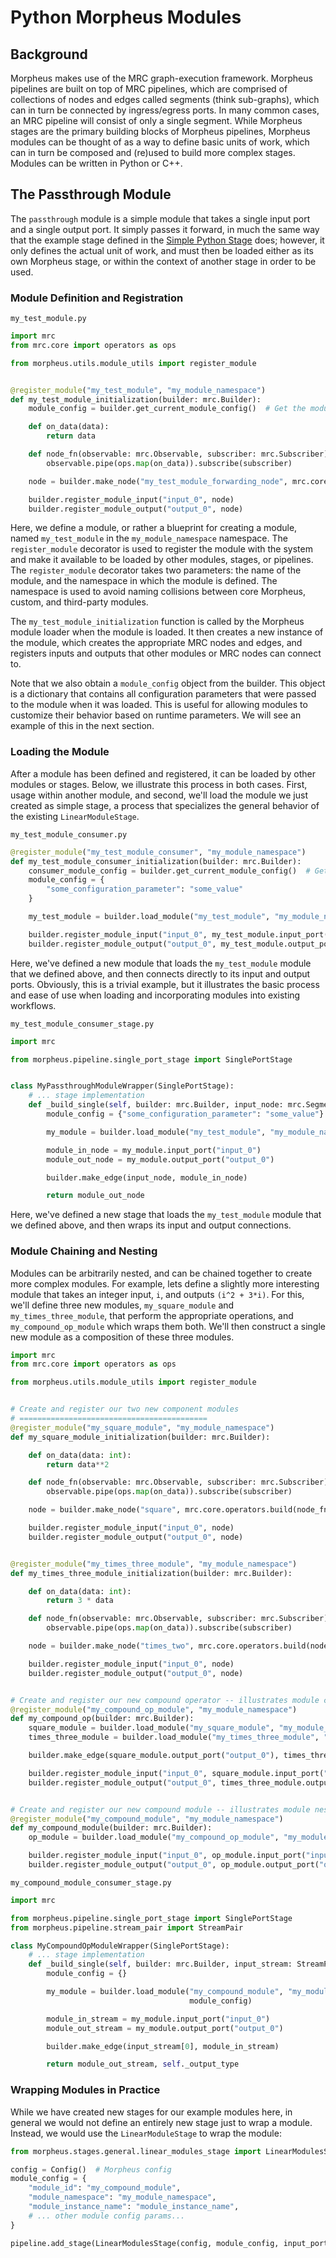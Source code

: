 <!--
SPDX-FileCopyrightText: Copyright (c) 2022-2023, NVIDIA CORPORATION & AFFILIATES. All rights reserved.
SPDX-License-Identifier: Apache-2.0

Licensed under the Apache License, Version 2.0 (the "License");
you may not use this file except in compliance with the License.
You may obtain a copy of the License at

http://www.apache.org/licenses/LICENSE-2.0

Unless required by applicable law or agreed to in writing, software
distributed under the License is distributed on an "AS IS" BASIS,
WITHOUT WARRANTIES OR CONDITIONS OF ANY KIND, either express or implied.
See the License for the specific language governing permissions and
limitations under the License.
-->

# Python Morpheus Modules

## Background

Morpheus makes use of the MRC graph-execution framework. Morpheus pipelines are built on top of MRC pipelines, which are comprised of collections of nodes and edges called segments (think sub-graphs), which can in turn be connected by ingress/egress ports. In many common cases, an MRC pipeline will consist of only a single segment. While Morpheus stages are the primary building blocks of Morpheus pipelines, Morpheus modules can be thought of as a way to define basic units of work, which can in turn be composed and (re)used to build more complex stages. Modules can be written in Python or C++.

## The Passthrough Module

The `passthrough` module is a simple module that takes a single input port and a single output port. It simply passes it forward, in much the same way that the example stage defined in the [Simple Python Stage](./1_simple_python_stage.md) does; however, it only defines the actual unit of work, and must then be loaded either as its own Morpheus stage, or within the context of another stage in order to be used.

### Module Definition and Registration

`my_test_module.py`

```python
import mrc
from mrc.core import operators as ops

from morpheus.utils.module_utils import register_module


@register_module("my_test_module", "my_module_namespace")
def my_test_module_initialization(builder: mrc.Builder):
    module_config = builder.get_current_module_config()  # Get the module configuration

    def on_data(data):
        return data

    def node_fn(observable: mrc.Observable, subscriber: mrc.Subscriber):
        observable.pipe(ops.map(on_data)).subscribe(subscriber)

    node = builder.make_node("my_test_module_forwarding_node", mrc.core.operators.build(node_fn))

    builder.register_module_input("input_0", node)
    builder.register_module_output("output_0", node)
```

Here, we define a module, or rather a blueprint for creating a module, named `my_test_module` in the `my_module_namespace` namespace. The `register_module` decorator is used to register the module with the system and make it available to be loaded by other modules, stages, or pipelines. The `register_module` decorator takes two parameters: the name of the module, and the namespace in which the module is defined. The namespace is used to avoid naming collisions between core Morpheus, custom, and third-party modules.

The `my_test_module_initialization` function is called by the Morpheus module loader when the module is loaded. It then creates a new instance of the module, which creates the appropriate MRC nodes and edges, and registers inputs and outputs that other modules or MRC nodes can connect to.

Note that we also obtain a `module_config` object from the builder. This object is a dictionary that contains all configuration parameters that were passed to the module when it was loaded. This is useful for allowing modules to customize their behavior based on runtime parameters. We will see an example of this in the next section.

### Loading the Module

After a module has been defined and registered, it can be loaded by other modules or stages. Below, we illustrate this process in both cases. First, usage within another module, and second, we'll load the module we just created as simple stage, a process that specializes the general behavior of the existing `LinearModuleStage`.

`my_test_module_consumer.py`

```python
@register_module("my_test_module_consumer", "my_module_namespace")
def my_test_module_consumer_initialization(builder: mrc.Builder):
    consumer_module_config = builder.get_current_module_config()  # Get the module configuration
    module_config = {
        "some_configuration_parameter": "some_value"
    }

    my_test_module = builder.load_module("my_test_module", "my_module_namespace", "module_instance_name", module_config)

    builder.register_module_input("input_0", my_test_module.input_port("input_0"))
    builder.register_module_output("output_0", my_test_module.output_port("output_0"))
```

Here, we've defined a new module that loads the `my_test_module` module that we defined above, and then connects directly to its input and output ports. Obviously, this is a trivial example, but it illustrates the basic process and ease of use when loading and incorporating modules into existing workflows.

`my_test_module_consumer_stage.py`

```python
import mrc

from morpheus.pipeline.single_port_stage import SinglePortStage


class MyPassthroughModuleWrapper(SinglePortStage):
    # ... stage implementation
    def _build_single(self, builder: mrc.Builder, input_node: mrc.SegmentObject) -> mrc.SegmentObject:
        module_config = {"some_configuration_parameter": "some_value"}

        my_module = builder.load_module("my_test_module", "my_module_namespace", "module_instance_name", module_config)

        module_in_node = my_module.input_port("input_0")
        module_out_node = my_module.output_port("output_0")

        builder.make_edge(input_node, module_in_node)

        return module_out_node
```

Here, we've defined a new stage that loads the `my_test_module` module that we defined above, and then wraps its input and output connections.

### Module Chaining and Nesting

Modules can be arbitrarily nested, and can be chained together to create more complex modules. For example, lets define a slightly more interesting module that takes an integer input, `i`, and outputs `(i^2 + 3*i)`. For this, we'll define three new modules, `my_square_module` and `my_times_three_module`, that perform the appropriate operations, and `my_compound_op_module` which wraps them both. We'll then construct a single new module as a composition of these three modules.

```python
import mrc
from mrc.core import operators as ops

from morpheus.utils.module_utils import register_module


# Create and register our two new component modules
# ==========================================
@register_module("my_square_module", "my_module_namespace")
def my_square_module_initialization(builder: mrc.Builder):

    def on_data(data: int):
        return data**2

    def node_fn(observable: mrc.Observable, subscriber: mrc.Subscriber):
        observable.pipe(ops.map(on_data)).subscribe(subscriber)

    node = builder.make_node("square", mrc.core.operators.build(node_fn))

    builder.register_module_input("input_0", node)
    builder.register_module_output("output_0", node)


@register_module("my_times_three_module", "my_module_namespace")
def my_times_three_module_initialization(builder: mrc.Builder):

    def on_data(data: int):
        return 3 * data

    def node_fn(observable: mrc.Observable, subscriber: mrc.Subscriber):
        observable.pipe(ops.map(on_data)).subscribe(subscriber)

    node = builder.make_node("times_two", mrc.core.operators.build(node_fn))

    builder.register_module_input("input_0", node)
    builder.register_module_output("output_0", node)


# Create and register our new compound operator -- illustrates module chaining
@register_module("my_compound_op_module", "my_module_namespace")
def my_compound_op(builder: mrc.Builder):
    square_module = builder.load_module("my_square_module", "my_module_namespace", "square_module")
    times_three_module = builder.load_module("my_times_three_module", "my_module_namespace", "times_three_module")

    builder.make_edge(square_module.output_port("output_0"), times_three_module.input_port("input_0"))

    builder.register_module_input("input_0", square_module.input_port("input_0"))
    builder.register_module_output("output_0", times_three_module.output_port("output_0"))


# Create and register our new compound module -- illustrates module nesting
@register_module("my_compound_module", "my_module_namespace")
def my_compound_module(builder: mrc.Builder):
    op_module = builder.load_module("my_compound_op_module", "my_module_namespace", "op_module")

    builder.register_module_input("input_0", op_module.input_port("input_0"))
    builder.register_module_output("output_0", op_module.output_port("output_0"))
```

`my_compound_module_consumer_stage.py`

```python
import mrc

from morpheus.pipeline.single_port_stage import SinglePortStage
from morpheus.pipeline.stream_pair import StreamPair

class MyCompoundOpModuleWrapper(SinglePortStage):
    # ... stage implementation
    def _build_single(self, builder: mrc.Builder, input_stream: StreamPair) -> StreamPair:
        module_config = {}

        my_module = builder.load_module("my_compound_module", "my_module_namespace", "module_instance_name",
                                        module_config)

        module_in_stream = my_module.input_port("input_0")
        module_out_stream = my_module.output_port("output_0")

        builder.make_edge(input_stream[0], module_in_stream)

        return module_out_stream, self._output_type
```

### Wrapping Modules in Practice

While we have created new stages for our example modules here, in general we would not define an entirely new stage just to wrap a module. Instead, we would use the `LinearModuleStage` to wrap the module:

```python
from morpheus.stages.general.linear_modules_stage import LinearModulesStage

config = Config()  # Morpheus config
module_config = {
    "module_id": "my_compound_module",
    "module_namespace": "my_module_namespace",
    "module_instance_name": "module_instance_name",
    # ... other module config params...
}

pipeline.add_stage(LinearModulesStage(config, module_config, input_port_name="input_0", output_port_name="output_0"))
```
